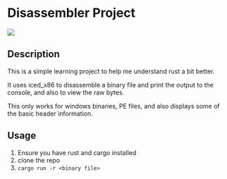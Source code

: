 # Disassembler Project

![](./media/demo.gif)

## Description

This is a simple learning project to help me understand rust a bit better.

It uses iced_x86 to disassemble a binary file and print the output to the console, and also to view the raw bytes.

This only works for windows binaries, PE files, and also displays some of the basic header information.

## Usage

1. Ensure you have rust and cargo installed
1. clone the repo
1. `cargo run -r <binary file>`
